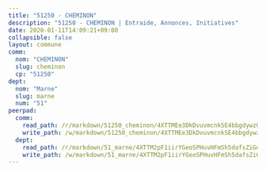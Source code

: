 ```yaml
---
title: "51250 - CHEMINON"
description: "51250 - CHEMINON | Entraide, Annonces, Initiatives"
date: 2020-01-11T14:09:21+09:00
collapsible: false
layout: commune
comm:
  nom: "CHEMINON"
  slug: cheminon
  cp: "51250"
dept:
  nom: "Marne"
  slug: marne
  num: "51"
peerpad:
  comm:
    read_path: /r/markdown/51250_cheminon/4XTTMEe3DkDvuvmcnkSE4bbgdywzQkmjgSywdcd3vMmraVYrq
    write_path: /w/markdown/51250_cheminon/4XTTMEe3DkDvuvmcnkSE4bbgdywzQkmjgSywdcd3vMmraVYrq-K3TgU6edAcxiSPoGtSDjPgnz9TXpKtvBqAcHnD7SicXn2ni43srXvWK7nLhjxQQY1TPhYW3mHJ59Nrwfb31Ata9GwcWiy3zkp7wWHXVQiErAG8FZ5c8uqznA5FP9HAwpnrHGuy17
  dept:
    read_path: /r/markdown/51_marne/4XTTM2pF1iirYGeoSPHuvHFmSh5dafsZiGuDVqApNYr9W2doe
    write_path: /w/markdown/51_marne/4XTTM2pF1iirYGeoSPHuvHFmSh5dafsZiGuDVqApNYr9W2doe-K3TgV7EpXmd75L5pz6aUTALihWsFeiubyposyfPgz6DbQby3ZQF3gNXaGqeRVGevfRz46yND7Y8QkCv5VozWFj5shZbEokjWNQrdmmsAHCxzuLQj5kuinh4kCdsefHKLdp7xhUwa
---
```


